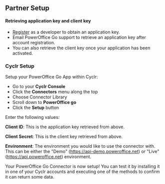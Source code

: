 
## Partner Setup

#### Retrieving application key and client key
* [Register](https://api.poweroffice.net/Web/docs/index.html#/Common/Registration.md) as a developer to obtain an application key.
* Email PowerOffice Go support to retrieve an application key after account registration.
* You can also retrieve the client key once your application has been activated.

### Cyclr Setup

Setup your PowerOffice Go App within Cyclr:

*   Go to your **Cyclr Console**
*   Click the **Connectors** menu along the top
*   Choose Connector Library
*   Scroll down to **PowerOffice go**
*   Click the **Setup** button

Enter the following values:

**Client ID**: This is the application key retrieved from above.

**Client Secret**: This is the client key retrieved from above.

**Environment**: The environment you would like to use the connector with. This can be either the "Demo" (https://api-demo.poweroffice.net) or "Live" (https://api.poweroffice.net) environment.

Your PowerOffice Go Connector is now setup! You can test it by installing it in one of your Cyclr accounts and executing one of the methods to confirm it can return some data.
